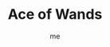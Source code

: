 ---
# basics
title     		 : "Ace of Wands"
token					 : 'wands-01'
card_type			 : '' # major, minor, court
layout				 : "tarot-card"
author    		 : 'me'
one_liner 		 : "Desire, inspiration, vision, creation, invention"
alt_names			 : ['Inspiration']
images				 : ['/assets/images/tarot/rws/rw-wands-01.jpg']
keywords			 : ['desire', 'inspiration', 'vision', 'creation', 'invention']
url						 : 'tarot/cards/wands-01'
aliases				 : ['wands-ace']

meaning_light  : "Being inspired. Identifying an important goal. Being given the opportunity to do whatever you want to do. Giving or receiving direction. Seeing a solution. Creating something new. Being aroused, sexually or creatively."

meaning_shadow : "Failing to take advantage of a great opportunity. Being ineffectual or lazy. Making an inadequate effort. Working toward a goal, but lacking the resources or initiative to achieve success. Setting inappropriate goals. Failing to take a stand."

# more detail
correspondence_planet 			: ""
correspondence_astrological : "Aries, Leo, Saggitarius"
correspondence_story 				: "The main character has an opportunity to join the story’s quest."
correspondence_affirmation 	: "I jump at the opportunity to pursue my heart’s desire."

advice_relationships 	 : "This could be the start of something big. It’s time to evaluate what you really want; once you do, you can decide whether or not this opportunity can take you there. Be careful: overwhelming attraction can distort good judgment."

advice_work 					 : "The only way to stop moving in circles is to define clear criteria for success. What’s the goal? What do you need in order to achieve it? What steps must be taken to get from A to B? This card heralds the need for absolute clarity. Anything less breeds confusion."

advice_spirituality 	 : "Where does your spiritual path lead? Walking a path without direction amounts to wandering in the wilderness: you may have some amazing experiences, but there’s no easy way to measure progress. What signs of evolution should you see as you grow?"

advice_personal_growth : "Where should you be in five years? In ten years? Rather than float like a leaf on the river, consider the value of setting standards for yourself. In addition to defining a direction, give yourself milestones to meet. Before you know it, your dreams will be realities."

advice_fortune_telling : "Someone has the “hots” for you. A new job offer is coming your way. Walk softly, and carry a big stick."

questions	: ["When you see the Ace, what’s your first impression? Is the Wand hovering there, waiting for you to take it? Is the hand offering you the Wand…or moving to hit you with it? What might that suggest about the nature of your desires?", "What do I really want, more than anything else?", "What happens if I let this opportunity pass me by?", "How clearly have I defined my directions, values, and goals?"]

# referenced in the symbols.toml data file
symbols	  : ['1', 'ace', 'wands', 'hand-of-god']

# metadata
suppress_topnav : true
related_cards 	: []

---